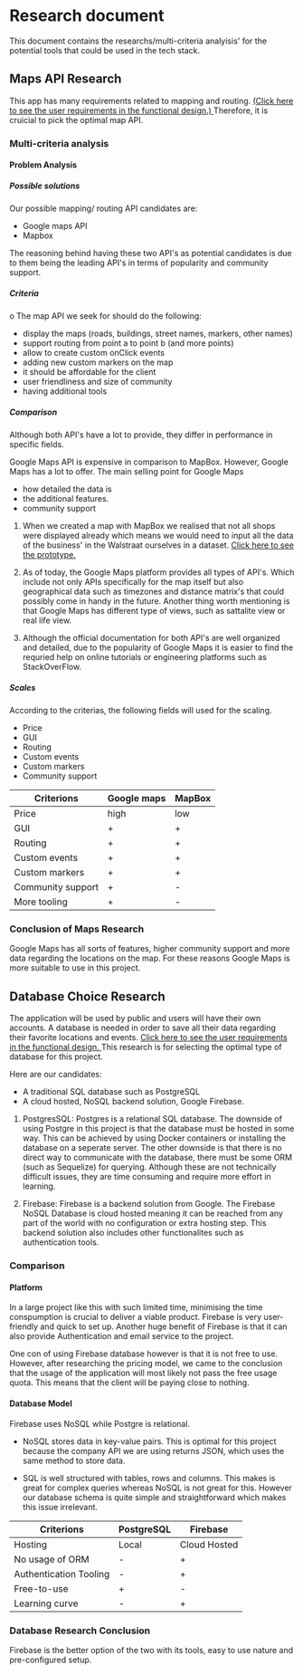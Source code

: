 # Research document
This document contains the researchs/multi-criteria analyisis' for the potential tools that could be used in the tech stack. 
## Maps API Research
This app has many requirements related to mapping and routing. [(Click here to see the user requirements in the functional design.) ]() Therefore, it is cruicial to pick the optimal map API.

### Multi-criteria analysis

#### Problem Analysis
##### Possible solutions

Our possible mapping/ routing API candidates are:
 - Google maps API
 - Mapbox

 The reasoning behind having these two API's as potential candidates is due to them being the leading API's in terms of popularity and community support. 

##### Criteria
o
 The map API we seek for should do the following:
  - display the maps (roads, buildings, street names, markers, other names)
  - support routing from point a to point b (and more points)
  - allow to create custom onClick events
  - adding new custom markers on the map
  - it should be affordable for the client
  - user friendliness and size of community
  - having additional tools


##### Comparison
 Although both API's have a lot to provide, they differ in performance in specific fields.

  Google Maps API is expensive in comparison to MapBox. However, Google Maps has a lot to offer. The main selling point for Google Maps 

  - how detailed the data is 
  - the additional features. 
  - community support
  
  1. When we created a map with MapBox we realised that not all shops were displayed already which means we would need to input all the data of the business' in the Walstraat ourselves in a dataset. [Click here to see the prototype. ](../system-docs/proof-of-concept/MapBox_POC/index.html)
  

  2. As of today, the Google Maps platform provides all types of API's. Which include not only APIs specifically for the map itself but also geographical data such as timezones and distance matrix's that could possibly come in handy in the future. Another thing worth mentioning is that Google Maps has different type of views, such as sattalite view or real life view.

  3. Although the official documentation for both API's are well organized and detailed, due to the popularity of Google Maps it is easier to find the requried help on online tutorials or engineering platforms such as StackOverFlow.

##### Scales
 
 According to the criterias, the following fields will used for the scaling.

 - Price
 - GUI
 - Routing
 - Custom events
 - Custom markers
 - Community support

 | Criterions | Google maps | MapBox |
| ---------- | ----------- | ------ |
| Price | high | low |
|  GUI | + | + |
| Routing | + | + |
| Custom events | + | + |
| Custom markers | + | + |
| Community support | + | - |
|  More tooling | + | - |


### Conclusion of Maps Research
Google Maps has all sorts of features, higher community support and more data regarding the locations on the map. For these reasons Google Maps is more suitable to use in this project.
<!-- Add the link to functional design -->
## Database Choice Research
 The application will be used by public and users will have their own accounts. A database is needed in order to save all their data regarding their favorite locations and events. [Click here to see the user requirements in the functional design. ]()
    This research is for selecting the optimal type of database for this project.

Here are our candidates:

- A traditional SQL database such as PostgreSQL
- A cloud hosted, NoSQL backend solution, Google Firebase.

1. PostgresSQL: Postgres is a relational SQL database. The downside of using Postgre in this project is that the database must be hosted in some way. This can be achieved by using Docker containers or installing the database on a seperate server. The other downside is that there is no direct way to communicate with the database, there must be some ORM (such as Sequelize) for querying. Although these are not technically difficult issues, they are time consuming and require more effort in learning.

2. Firebase: Firebase is a backend solution from Google. The Firebase NoSQL Database is cloud hosted meaning it can be reached from any part of the world with no configuration or extra hosting step. This backend solution also includes other functionalites such as authentication tools.

### Comparison 

#### Platform
In a large project like this with such limited time, minimising the time conspumption is crucial to deliver a viable product. Firebase is very user-friendly and quick to set up. Another huge benefit of Firebase is that it can also provide Authentication and email service to the project.

One con of using Firebase database however is that it is not free to use. However, after researching the pricing model, we came to the conclusion that the usage of the application will most likely not pass the free usage quota. This means that the client will be paying close to nothing.

#### Database Model
Firebase uses NoSQL while Postgre is relational.  

* NoSQL stores data in key-value pairs. This is optimal for this project because the company API we are using returns JSON, which uses the same method to store data.

* SQL is well structured with tables, rows and columns. This makes is great for complex queries whereas NoSQL is not great for this. However our database schema is quite simple and straightforward which makes this issue irrelevant.

 
| Criterions | PostgreSQL | Firebase |
| ---------- | ----------- | ------ |
| Hosting | Local | Cloud Hosted |
|  No usage of ORM | - | + |
| Authentication Tooling | - | + |
| Free-to-use| + | - |
| Learning curve| - | + |


### Database Research Conclusion

Firebase is the better option of the two with its tools, easy to use nature and pre-configured setup.